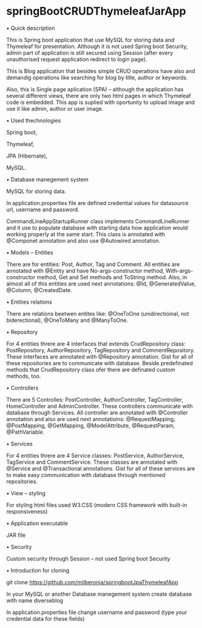 # springBootCRUDThymeleafJarApp
•	Quick description

This is Spring boot application that use MySQL for storing data and Thymeleaf for presentation. Although it is not used Spring boot Security, admin part of application is still secured using Session (after every unauthorised request application redirect to login page).

This is Blog application that besides simple CRUD operations have also and demandig operations like searching for blog by title, author or keywords.

Also, this is Single page aplication (SPA) – although the application has several different views, there are only two html pages in which Thymeleaf code is embedded. This app is suplied with oportunity to upload image and use it like admin, author or user image.

•	Used thechnologies

Spring boot,

Thymeleaf,

JPA (Hibernate),

MySQL.

•	Database manegement system

MySQL for storing data.

In application.properties file are defined credential values for datasource url, username and password.

CommandLineAppStartupRunner class implements CommandLineRunner and it use to populate database with starting data how application would working properly at the same start. This class is annotated with @Componet annotation and also use @Autowired annotation.

•	Models – Entities

There are for entities: Post, Author, Tag and Comment. All entities are annotated with @Entity and have No-args-constructor method, With-args-constructor method, Get and Set methods and ToString method. Also, in almost all of this entities are used next annotations: @Id, @GeneratedValue, @Column, @CreatedDate.

•	Entities relations

There are relations beetwen entites like: @OneToOne (unidirectioinal, not biderectional), @OneToMany and @ManyToOne.

•	Repository

For 4 entities threre are 4 interfaces that extends CrudRepository class: PostRepository, AuthorRepository, TagRepository and CommentRepository. These interfaces are annotated with @Repository annotation. Gist for all of these repositories are to communicate with database. Beside predefinated methods that CrudRepository class ofer there are definated custom methods, too.

•	Controllers

There are 5 Controlles: PostController, AuthorController, TagController, HomeController and AdminController. These controllers communicate with database through Services. All controller are annotated with @Controller annotation and also are used next annotatioins: @RequestMapping, @PostMapping, @GetMapping, @ModelAttribute, @RequestParam, @PathVariable.

•	Services

For 4 entities threre are 4 Service classes: PostService, AuthorService, TagService and CommentService. These classes are annotated with @Service and @Transactional annotations. Gist for all of these services are to make easy communication with database through mentioned repositories.

•	View – styling

For styling html files used W3.CSS (modern CSS framework with built-in responsiveness)

•	Application executable

JAR file

•	Security

Custom security through Session – not used Spring boot Security

•	Introduction for cloning

git clone https://github.com/milberonja/springbootJpaThymeleafApp

In your MySQL or another Database manegement system create database with name diverseblog

In application.properties file change username and password (type your credential data for these fields)


